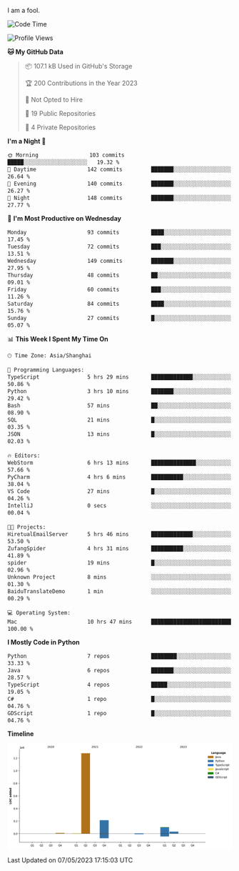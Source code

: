 I am a fool.

<!--START_SECTION:waka-->
![Code Time](http://img.shields.io/badge/Code%20Time-378%20hrs%2045%20mins-blue)

![Profile Views](http://img.shields.io/badge/Profile%20Views-21-blue)

**🐱 My GitHub Data** 

> 📦 107.1 kB Used in GitHub's Storage 
 > 
> 🏆 200 Contributions in the Year 2023
 > 
> 🚫 Not Opted to Hire
 > 
> 📜 19 Public Repositories 
 > 
> 🔑 4 Private Repositories 
 > 
**I'm a Night 🦉** 

```text
🌞 Morning                103 commits         █████░░░░░░░░░░░░░░░░░░░░   19.32 % 
🌆 Daytime                142 commits         ███████░░░░░░░░░░░░░░░░░░   26.64 % 
🌃 Evening                140 commits         ███████░░░░░░░░░░░░░░░░░░   26.27 % 
🌙 Night                  148 commits         ███████░░░░░░░░░░░░░░░░░░   27.77 % 
```
📅 **I'm Most Productive on Wednesday** 

```text
Monday                   93 commits          ████░░░░░░░░░░░░░░░░░░░░░   17.45 % 
Tuesday                  72 commits          ███░░░░░░░░░░░░░░░░░░░░░░   13.51 % 
Wednesday                149 commits         ███████░░░░░░░░░░░░░░░░░░   27.95 % 
Thursday                 48 commits          ██░░░░░░░░░░░░░░░░░░░░░░░   09.01 % 
Friday                   60 commits          ███░░░░░░░░░░░░░░░░░░░░░░   11.26 % 
Saturday                 84 commits          ████░░░░░░░░░░░░░░░░░░░░░   15.76 % 
Sunday                   27 commits          █░░░░░░░░░░░░░░░░░░░░░░░░   05.07 % 
```


📊 **This Week I Spent My Time On** 

```text
🕑︎ Time Zone: Asia/Shanghai

💬 Programming Languages: 
TypeScript               5 hrs 29 mins       █████████████░░░░░░░░░░░░   50.86 % 
Python                   3 hrs 10 mins       ███████░░░░░░░░░░░░░░░░░░   29.42 % 
Bash                     57 mins             ██░░░░░░░░░░░░░░░░░░░░░░░   08.90 % 
SQL                      21 mins             █░░░░░░░░░░░░░░░░░░░░░░░░   03.35 % 
JSON                     13 mins             █░░░░░░░░░░░░░░░░░░░░░░░░   02.03 % 

🔥 Editors: 
WebStorm                 6 hrs 13 mins       ██████████████░░░░░░░░░░░   57.66 % 
PyCharm                  4 hrs 6 mins        ██████████░░░░░░░░░░░░░░░   38.04 % 
VS Code                  27 mins             █░░░░░░░░░░░░░░░░░░░░░░░░   04.26 % 
IntelliJ                 0 secs              ░░░░░░░░░░░░░░░░░░░░░░░░░   00.04 % 

🐱‍💻 Projects: 
HiretualEmailServer      5 hrs 46 mins       █████████████░░░░░░░░░░░░   53.50 % 
ZufangSpider             4 hrs 31 mins       ██████████░░░░░░░░░░░░░░░   41.89 % 
spider                   19 mins             █░░░░░░░░░░░░░░░░░░░░░░░░   02.96 % 
Unknown Project          8 mins              ░░░░░░░░░░░░░░░░░░░░░░░░░   01.30 % 
BaiduTranslateDemo       1 min               ░░░░░░░░░░░░░░░░░░░░░░░░░   00.29 % 

💻 Operating System: 
Mac                      10 hrs 47 mins      █████████████████████████   100.00 % 
```

**I Mostly Code in Python** 

```text
Python                   7 repos             ████████░░░░░░░░░░░░░░░░░   33.33 % 
Java                     6 repos             ███████░░░░░░░░░░░░░░░░░░   28.57 % 
TypeScript               4 repos             █████░░░░░░░░░░░░░░░░░░░░   19.05 % 
C#                       1 repo              █░░░░░░░░░░░░░░░░░░░░░░░░   04.76 % 
GDScript                 1 repo              █░░░░░░░░░░░░░░░░░░░░░░░░   04.76 % 
```



**Timeline**

![Lines of Code chart](https://raw.githubusercontent.com/VeejaLiu/VeejaLiu/master/assets/bar_graph.png)


 Last Updated on 07/05/2023 17:15:03 UTC
<!--END_SECTION:waka-->

